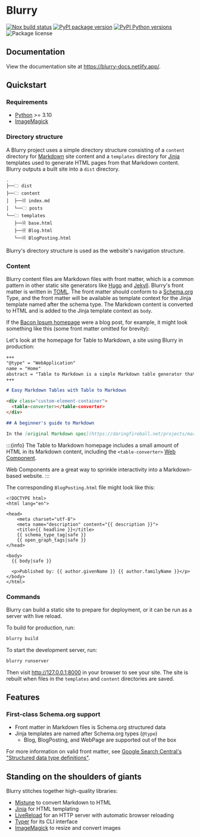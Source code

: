 # Blurry

[![Nox build status](https://github.com/blurry-dev/blurry/actions/workflows/github-actions-nox.yml/badge.svg?branch=main)](https://github.com/blurry-dev/blurry/actions/workflows/github-actions-nox.yml)
[![PyPI package version](https://img.shields.io/pypi/v/blurry-cli.svg)](https://pypi.org/project/blurry-cli/)
[![PyPI Python versions](https://img.shields.io/pypi/pyversions/blurry-cli.svg)](https://pypi.org/project/blurry-cli/)
![Package license](https://img.shields.io/github/license/blurry-dev/blurry.svg)

## Documentation

View the documentation site at <https://blurry-docs.netlify.app/>.

## Quickstart

### Requirements

- [Python](https://www.python.org/) >= 3.10
- [ImageMagick](https://imagemagick.org/index.php)

### Directory structure

A Blurry project uses a simple directory structure consisting of a `content` directory for [Markdown](https://daringfireball.net/projects/markdown/) site content and a `templates` directory for [Jinja](https://jinja.palletsprojects.com/en/) templates used to generate HTML pages from that Markdown content.
Blurry outputs a built site into a `dist` directory.

```text
.
├──🗀 dist
├──🗀 content
│  ├──🗎 index.md
│  └──🗀 posts
└──🗀 templates
   ├──🗎 base.html
   ├──🗎 Blog.html
   └──🗎 BlogPosting.html
```

Blurry's directory structure is used as the website's navigation structure.

### Content

Blurry content files are Markdown files with front matter, which is a common pattern in other static site generators like [Hugo](https://gohugo.io/content-management/front-matter/) and [Jekyll](https://jekyllrb.com/docs/front-matter/).
Blurry's front matter is written in [TOML](https://toml.io/en/).
The front matter should conform to a [Schema.org](https://schema.org/) Type, and the front matter will be available as template context for the Jinja template named after the schema type.
The Markdown content is converted to HTML and is added to the Jinja template context as `body`.

If the [Bacon Ipsum homepage](https://baconipsum.com/) were a blog post, for example, it might look something like this (some front matter omitted for brevity):

Let's look at the homepage for Table to Markdown, a site using Blurry in production:

```markdown
+++
"@type" = "WebApplication"
name = "Home"
abstract = "Table to Markdown is a simple Markdown table generator that converts tables from spreadsheet applications and websites into well-formatted Markdown tables."
+++

# Easy Markdown Tables with Table to Markdown

<div class="custom-element-container">
  <table-converter></table-converter>
</div>

## A beginner's guide to Markdown

In the [original Markdown spec](https://daringfireball.net/projects/markdown/), John Gruber describes Markdown as "a text-to-HTML conversion tool for web writers."
```

:::{info}
The Table to Markdown homepage includes a small amount of HTML in its Markdown content, including the `<table-converter>` [Web Component](https://developer.mozilla.org/en-US/docs/Web/Web_Components).

Web Components are a great way to sprinkle interactivity into a Markdown-based website.
:::

The corresponding `BlogPosting.html` file might look like this:

```jinja
<!DOCTYPE html>
<html lang="en">

<head>
    <meta charset="utf-8">
    <meta name="description" content="{{ description }}">
    <title>{{ headline }}</title>
    {{ schema_type_tag|safe }}
    {{ open_graph_tags|safe }}
</head>

<body>
  {{ body|safe }}

  <p>Published by: {{ author.givenName }} {{ author.familyName }}</p>
</body>
</html>
```

### Commands

Blurry can build a static site to prepare for deployment, or it can be run as a server with live reload.

To build for production, run:

```bash
blurry build
```

To start the development server, run:

```bash
blurry runserver
```

Then visit <http://127.0.0.1:8000> in your browser to see your site.
The site is rebuilt when files in the `templates` and `content` directories are saved.

## Features

### First-class Schema.org support

- Front matter in Markdown files is Schema.org structured data
- Jinja templates are named after Schema.org types (`@type`)
  - Blog, BlogPosting, and WebPage are supported out of the box

For more information on valid front matter, see [Google Search Central's "Structured data type definitions"](https://developers.google.com/search/docs/data-types/article#non-amp).

## Standing on the shoulders of giants

Blurry stitches together high-quality libraries:

- [Mistune](https://mistune.readthedocs.io/) to convert Markdown to HTML
- [Jinja](https://jinja.palletsprojects.com/) for HTML templating
- [LiveReload](https://livereload.readthedocs.io/) for an HTTP server with automatic browser reloading
- [Typer](https://typer.tiangolo.com/) for its CLI interface
- [ImageMagick](https://imagemagick.org/index.php) to resize and convert images
